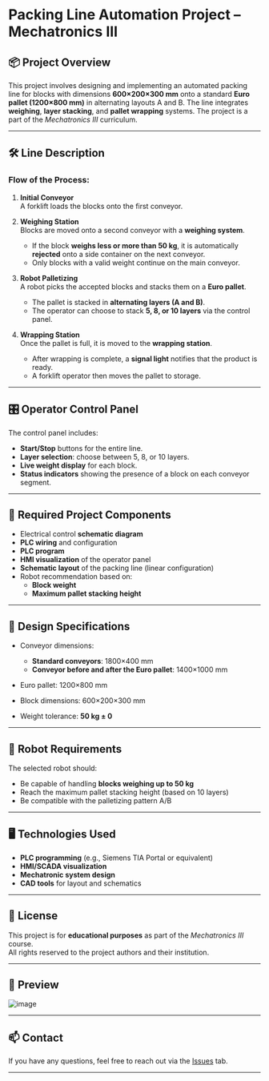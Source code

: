# Packing Line Automation Project – Mechatronics III

## 📦 Project Overview

This project involves designing and implementing an automated packing line for blocks with dimensions **600×200×300 mm** onto a standard **Euro pallet (1200×800 mm)** in alternating layouts A and B. The line integrates **weighing**, **layer stacking**, and **pallet wrapping** systems. The project is a part of the *Mechatronics III* curriculum.

---

## 🛠️ Line Description

### Flow of the Process:

1. **Initial Conveyor**  
   A forklift loads the blocks onto the first conveyor.

2. **Weighing Station**  
   Blocks are moved onto a second conveyor with a **weighing system**.
   - If the block **weighs less or more than 50 kg**, it is automatically **rejected** onto a side container on the next conveyor.
   - Only blocks with a valid weight continue on the main conveyor.

3. **Robot Palletizing**  
   A robot picks the accepted blocks and stacks them on a **Euro pallet**.
   - The pallet is stacked in **alternating layers (A and B)**.
   - The operator can choose to stack **5, 8, or 10 layers** via the control panel.

4. **Wrapping Station**  
   Once the pallet is full, it is moved to the **wrapping station**.
   - After wrapping is complete, a **signal light** notifies that the product is ready.
   - A forklift operator then moves the pallet to storage.

---

## 🎛️ Operator Control Panel

The control panel includes:
- **Start/Stop** buttons for the entire line.
- **Layer selection**: choose between 5, 8, or 10 layers.
- **Live weight display** for each block.
- **Status indicators** showing the presence of a block on each conveyor segment.

---

## 🧰 Required Project Components

- Electrical control **schematic diagram**
- **PLC wiring** and configuration
- **PLC program**
- **HMI visualization** of the operator panel
- **Schematic layout** of the packing line (linear configuration)
- Robot recommendation based on:
  - **Block weight**
  - **Maximum pallet stacking height**

---

## 📐 Design Specifications

- Conveyor dimensions:
  - **Standard conveyors**: 1800×400 mm
  - **Conveyor before and after the Euro pallet**: 1400×1000 mm

- Euro pallet: 1200×800 mm
- Block dimensions: 600×200×300 mm
- Weight tolerance: **50 kg ± 0**

---

## 🤖 Robot Requirements

The selected robot should:
- Be capable of handling **blocks weighing up to 50 kg**
- Reach the maximum pallet stacking height (based on 10 layers)
- Be compatible with the palletizing pattern A/B

---

## 🖥️ Technologies Used

- **PLC programming** (e.g., Siemens TIA Portal or equivalent)
- **HMI/SCADA visualization**
- **Mechatronic system design**
- **CAD tools** for layout and schematics

---

## 📎 License

This project is for **educational purposes** as part of the *Mechatronics III* course.  
All rights reserved to the project authors and their institution.

---

## 📸 Preview

![image](https://github.com/user-attachments/assets/29605b23-445e-42ac-962e-5c633de11b76)


---

## 📫 Contact

If you have any questions, feel free to reach out via the [Issues](https://github.com/your-repo/issues) tab.

---


